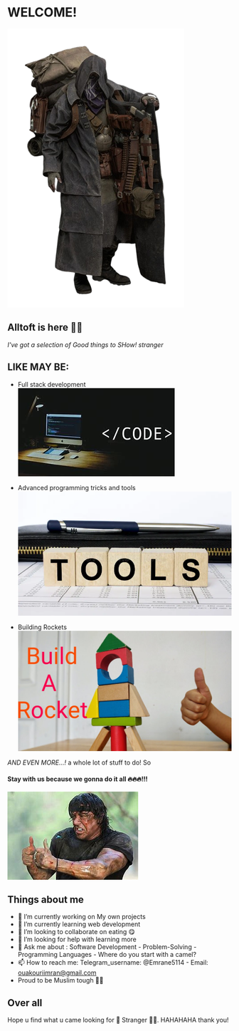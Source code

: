 # WELCOME!
![alt text](Merchant_RE4_remake.png)

## Alltoft is here 🐱‍👤

*I've got a selection of Good things to SHow! stranger*

## LIKE MAY BE:

- Full stack development
![Full stack development](download.jpg)

- Advanced programming tricks and tools
![alt text](word-tools-written-wooden-cube-pen-wallet-193233791.webp)

- Building Rockets
![alt text](maxresdefault.jpg)

*AND EVEN MORE...!*
a whole lot of stuff to do! So
#### Stay with us because we gonna do it all 🔥🔥🔥!!!

![alt text](OIP.jpg)


## Things about me
- 🔭 I’m currently working on My own projects
- 🌱 I’m currently learning web development
- 👯 I’m looking to collaborate on eating 😋
- 🤔 I’m looking for help with learning more
- 💬 Ask me about : Software Development - Problem-Solving - Programming Languages - Where do you start with a camel?
- 📫 How to reach me: Telegram_username: @Emrane5114 - Email: ouakouriimran@gmail.com
- Proud to be Muslim tough 👳‍♂️

## Over all
Hope u find what u came looking for 🤗 Stranger 🐱‍👤.
HAHAHAHA thank you!
